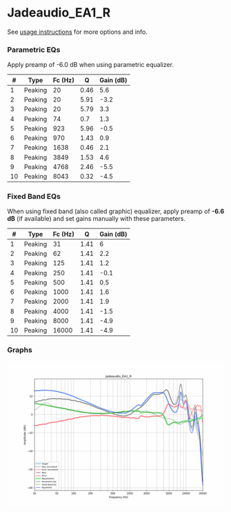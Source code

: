 # Jadeaudio_EA1_R
See [usage instructions](https://github.com/jaakkopasanen/AutoEq#usage) for more options and info.

### Parametric EQs
Apply preamp of -6.0 dB when using parametric equalizer.

|   # | Type    |   Fc (Hz) |    Q |   Gain (dB) |
|-----|---------|-----------|------|-------------|
|   1 | Peaking |        20 | 0.46 |         5.6 |
|   2 | Peaking |        20 | 5.91 |        -3.2 |
|   3 | Peaking |        20 | 5.79 |         3.3 |
|   4 | Peaking |        74 | 0.7  |         1.3 |
|   5 | Peaking |       923 | 5.96 |        -0.5 |
|   6 | Peaking |       970 | 1.43 |         0.9 |
|   7 | Peaking |      1638 | 0.46 |         2.1 |
|   8 | Peaking |      3849 | 1.53 |         4.6 |
|   9 | Peaking |      4768 | 2.46 |        -5.5 |
|  10 | Peaking |      8043 | 0.32 |        -4.5 |

### Fixed Band EQs
When using fixed band (also called graphic) equalizer, apply preamp of **-6.6 dB** (if available) and set gains manually with these parameters.

|   # | Type    |   Fc (Hz) |    Q |   Gain (dB) |
|-----|---------|-----------|------|-------------|
|   1 | Peaking |        31 | 1.41 |         6   |
|   2 | Peaking |        62 | 1.41 |         2.2 |
|   3 | Peaking |       125 | 1.41 |         1.2 |
|   4 | Peaking |       250 | 1.41 |        -0.1 |
|   5 | Peaking |       500 | 1.41 |         0.5 |
|   6 | Peaking |      1000 | 1.41 |         1.6 |
|   7 | Peaking |      2000 | 1.41 |         1.9 |
|   8 | Peaking |      4000 | 1.41 |        -1.5 |
|   9 | Peaking |      8000 | 1.41 |        -4.9 |
|  10 | Peaking |     16000 | 1.41 |        -4.9 |

### Graphs
![](./Jadeaudio_EA1_R.png)
